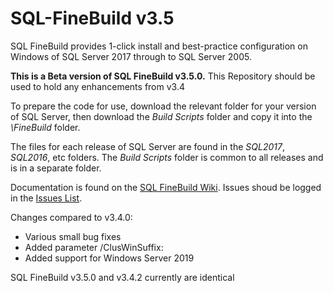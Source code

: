 # SQL-FineBuild v3.5

SQL FineBuild provides 1-click install and best-practice configuration on Windows of SQL Server 2017 through to SQL Server 2005.

**This is a Beta version of SQL FineBuild v3.5.0.**  This Repository should be used to hold any enhancements from v3.4

To prepare the code for use, download the relevant folder for your version of SQL Server, then download the _Build Scripts_ folder and copy it into the _\FineBuild_ folder.  

The files for each release of SQL Server are found in the _SQL2017_, _SQL2016_, etc folders.  The _Build Scripts_ folder is common to all releases and is in a separate folder.

Documentation is found on the [SQL FineBuild Wiki](https://github.com/SQL-FineBuild/Common/wiki).  Issues shoud be logged in the [Issues List](https://github.com/SQL-FineBuild/Common/issues).

Changes compared to v3.4.0:

* Various small bug fixes
* Added parameter /ClusWinSuffix:
* Added support for Windows Server 2019

SQL FineBuild v3.5.0 and v3.4.2 currently are identical
